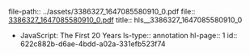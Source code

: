 file-path:: ../assets/3386327_1647085580910_0.pdf
file:: [3386327_1647085580910_0.pdf](../assets/3386327_1647085580910_0.pdf)
title:: hls__3386327_1647085580910_0

- JavaScript: The First 20 Years
  ls-type:: annotation
  hl-page:: 1
  id:: 622c882b-d6ae-4bdd-a02a-331efb523f74